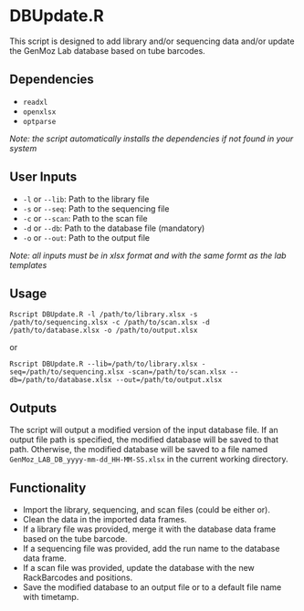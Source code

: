 # DBUpdate.R
This script is designed to add library and/or sequencing data and/or update the GenMoz Lab database based on tube barcodes.

## Dependencies

* `readxl`
* `openxlsx`
* `optparse`

*Note: the script automatically installs the dependencies if not found in your system*

## User Inputs 

* `-l` or `--lib`: Path to the library file
* `-s` or `--seq`: Path to the sequencing file
* `-c` or `--scan`: Path to the scan file
* `-d` or `--db`: Path to the database file (mandatory)
* `-o` or `--out`: Path to the output file

*Note: all inputs must be in xlsx format and with the same formt as the lab templates*

## Usage

```
Rscript DBUpdate.R -l /path/to/library.xlsx -s /path/to/sequencing.xlsx -c /path/to/scan.xlsx -d /path/to/database.xlsx -o /path/to/output.xlsx
```
or

```
Rscript DBUpdate.R --lib=/path/to/library.xlsx -seq=/path/to/sequencing.xlsx -scan=/path/to/scan.xlsx --db=/path/to/database.xlsx --out=/path/to/output.xlsx
```


## Outputs
The script will output a modified version of the input database file. If an output file path is specified, the modified database will be saved to that path. Otherwise, the modified database will be saved to a file named `GenMoz_LAB_DB_yyyy-mm-dd_HH-MM-SS.xlsx` in the current working directory.

## Functionality
* Import the library, sequencing, and scan files (could be either or).
* Clean the data in the imported data frames.
* If a library file was provided, merge it with the database data frame based on the tube barcode.
* If a sequencing file was provided, add the run name to the database data frame.
* If a scan file was provided, update the database with the new RackBarcodes and positions.
* Save the modified database to an output file or to a default file name with timetamp.
